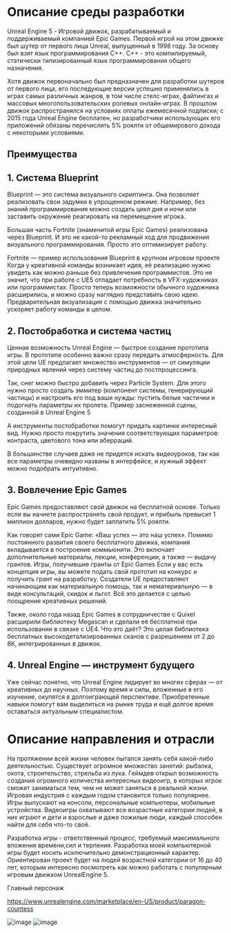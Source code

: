 
# Описание среды разработки
Unreal Engine 5 - Игровой движок, разрабатываемый и поддерживаемый компанией Epic Games. Первой игрой на этом движке был шутер от первого лица Unreal, выпущенный в 1998 году. За основу был взят язык программирования С++. С++ - это компилируемый, статически типизированный язык программирования общего назначения.

Хотя движок первоначально был предназначен для разработки шутеров от первого лица, его последующие версии успешно применялись в играх самых различных жанров, в том числе стелс-играх, файтингах и массовых многопользовательских ролевых онлайн-играх. В прошлом движок распространялся на условиях оплаты ежемесячной подписки; с 2015 года Unreal Engine бесплатен, но разработчики использующих его приложений обязаны перечислять 5% роялти от общемирового дохода с некоторыми условиями.

## Преимущества




## 1. Система Blueprint
Blueprint — это система визуального скриптинга. Она позволяет реализовать свои задумки в упрощенном режиме. Например, без знаний программирования можно создать цикл дня и ночи или заставить окружение реагировать на перемещение игрока.
 
Большая часть Fortnite (знаменитой игры Epic Games) реализована через Blueprint. И это не какой-то рекламный ход для продвижения визуального программирования. Просто это оптимизирует работу.
 
Fortnite — пример использования Blueprint в крупном игровом проекте
Когда у креативной команды возникает идея, её реализацию нужно увидеть как можно раньше без привлечения программистов. Это не значит, что при работе с UE5 отпадает потребность в VFX-художниках или программистах. Просто теперь возможности обычного художника расширились, и можно сразу наглядно представить свою идею. Предварительная визуализация с помощью движка значительно ускоряет работу команды в целом.

## 2. Постобработка и система частиц
Ценная возможность Unreal Engine — быстрое создание прототипа игры. В прототипе особенно важно сразу передать атмосферность. Для этой цели UE предлагает множество инструментов — от симуляции природных явлений через систему частиц до постпроцессинга.
 
Так, снег можно быстро добавить через Particle System. Для этого нужно просто создать эммитер (компонент системы, генерирующий частицы) и настроить его под ваши нужды: пустить белые частички и подогнать параметры их пролета.
Пример заснеженной сцены, созданной в Unreal Engine 5

А инструменты постобработки помогут придать картинке интересный вид. Нужно просто покрутить значения соответствующих параметров: контраста, цветового тона или аберраций.
 
В большинстве случаев даже не придется искать видеоуроков, так как все параметры очевидно названы в интерфейсе, и нужный эффект можно подобрать интуитивно.



## 3. Вовлечение Epic Games

Epic Games предоставляют свой движок на бесплатной основе. Только если вы начнете распространять свой продукт, и прибыль превысит 1 миллион долларов, нужно будет заплатить 5% роялти.
 
Как говорят сами Epic Game: «Ваш успех — это наш успех». Помимо постоянного развития своего бесплатного движка, компания вкладывается в построение коммьюнити. Это включает дополнительные материалы, лекции, конференции, а также — выдачу грантов.
Игры, получившие гранты от Epic Games
Если у вас есть концепция игры, вы можете подать свой прототип на конкурс и получить грант на разработку. Создатели UE предоставляют начинающим как материальную помощь, так и нематериальную — в виде консультаций, скидок и льгот. Всё это делается с целью поощрения креативных решений.
 
Также, около года назад Epic Games в сотрудничестве с Quixel расширили библиотеку Megascan и сделали её бесплатной при использовании в связке с UE4. Что это даёт? Это целая библиотека бесплатных высокодетализированных сканов с разрешением от 2 до 8К, интегрированных в движок.



## 4. Unreal Engine — инструмент будущего
Уже сейчас понятно, что Unreal Engine лидирует во многих сферах — от креативных до научных. Поэтому время и силы, вложенные в его изучение, окупятся в долгоиграющей перспективе. Приобретенные навыки помогут вам выделиться на рынке труда и ещё долгое время оставаться актуальным специалистом.

# Описание направления и отрасли
На протяжении всей жизни человек пытался занять себя какой-либо деятельностью. Существует огромное множество занятий: рыбалка, охота, строительство, стрельба из лука. Геймдев открыл возможность создания огромного количества интересных видеоигр, в которых игрок сможет заниматься тем, чем не может заняться в реальной жизни. Игровая индустрия с каждым годом становится только популярнее. Игры выпускают на консоли, персональные компьютеры, мобильные устройства. Видеоигры охватывают все возрастные категории людей, в них играют и дети и взрослые и даже пожилые люди, каждый способен найти для себя что-то своё.

Разработка игры - ответственный процесс, требуемый максимального вложения времени,сил и терпения. Разработка моей компьютерной игры будет носить исключительно демонстрационный характер. Ориентирован проект будет на людей возрастной категории от 16 до 40 лет, которым интересно посмотреть как можно работать с популярным игровым движком UnrealEngine 5.

Главный персонаж

https://www.unrealengine.com/marketplace/en-US/product/paragon-countess




![image](https://user-images.githubusercontent.com/73188898/206492992-42eb2feb-0c26-4ad1-aa7d-3bcedd51c51d.png)
![image](https://user-images.githubusercontent.com/73188898/206493359-a12d2223-6d8f-45f8-8db7-aba13e870c76.png)


